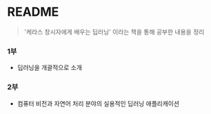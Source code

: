 # README

> '케라스 창시자에게 배우는 딥러닝' 이라는 책을 통해 공부한 내용을 정리



### 1부

- 딥러닝을 개괄적으로 소개



### 2부

- 컴퓨터 비전과 자연어 처리 분야의 실용적인 딥러닝 애플리캐이션